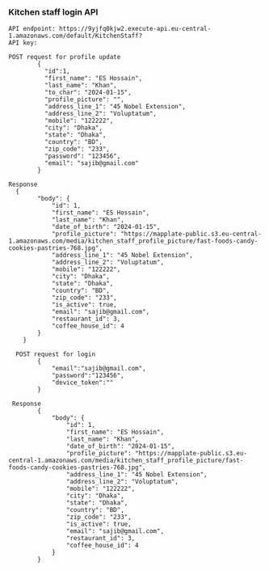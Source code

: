 ### Kitchen staff login API
    API endpoint: https://9yjfq0kjw2.execute-api.eu-central-1.amazonaws.com/default/KitchenStaff?
    API key: 

    POST request for profile update
            {
              "id":1,
              "first_name": "ES Hossain",
              "last_name": "Khan",
              "to_char": "2024-01-15",
              "profile_picture": "",
              "address_line_1": "45 Nobel Extension",
              "address_line_2": "Voluptatum",
              "mobile": "122222",
              "city": "Dhaka",
              "state": "Dhaka",
              "country": "BD",
              "zip_code": "233",
              "password": "123456",
              "email": "sajib@gmail.com"
            }
      
    Response 
      {
            "body": {
                "id": 1,
                "first_name": "ES Hossain",
                "last_name": "Khan",
                "date_of_birth": "2024-01-15",
                "profile_picture": "https://mapplate-public.s3.eu-central-1.amazonaws.com/media/kitchen_staff_profile_picture/fast-foods-candy-cookies-pastries-768.jpg",
                "address_line_1": "45 Nobel Extension",
                "address_line_2": "Voluptatum",
                "mobile": "122222",
                "city": "Dhaka",
                "state": "Dhaka",
                "country": "BD",
                "zip_code": "233",
                "is_active": true,
                "email": "sajib@gmail.com",
                "restaurant_id": 3,
                "coffee_house_id": 4
            }
        }
      
      POST request for login
            {
                "email":"sajib@gmail.com",
                "password":"123456",
                "device_token":""
            }
    
     Response
            {
                "body": {
                    "id": 1,
                    "first_name": "ES Hossain",
                    "last_name": "Khan",
                    "date_of_birth": "2024-01-15",
                    "profile_picture": "https://mapplate-public.s3.eu-central-1.amazonaws.com/media/kitchen_staff_profile_picture/fast-foods-candy-cookies-pastries-768.jpg",
                    "address_line_1": "45 Nobel Extension",
                    "address_line_2": "Voluptatum",
                    "mobile": "122222",
                    "city": "Dhaka",
                    "state": "Dhaka",
                    "country": "BD",
                    "zip_code": "233",
                    "is_active": true,
                    "email": "sajib@gmail.com",
                    "restaurant_id": 3,
                    "coffee_house_id": 4
                }
            }
            